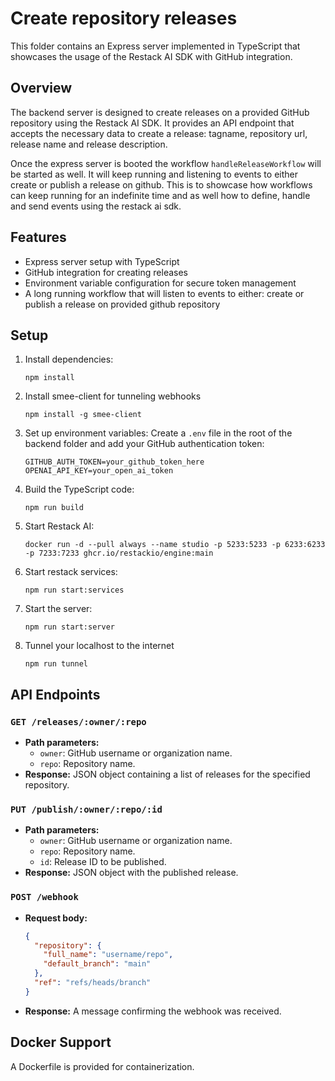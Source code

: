 # Create repository releases

This folder contains an Express server implemented in TypeScript that showcases the usage of the Restack AI SDK with GitHub integration.

## Overview

The backend server is designed to create releases on a provided GitHub repository using the Restack AI SDK. It provides an API endpoint that accepts the necessary data to create a release: tagname, repository url, release name and release description.

Once the express server is booted the workflow `handleReleaseWorkflow` will be started as well. It will keep running and listening to events to either create or publish a release on github. This is to showcase how workflows can keep running for an indefinite time and as well how to define, handle and send events using the restack ai sdk.

## Features

- Express server setup with TypeScript
- GitHub integration for creating releases
- Environment variable configuration for secure token management
- A long running workflow that will listen to events to either: create or publish a release on provided github repository

## Setup

1. Install dependencies:

   ```
   npm install
   ```

2. Install smee-client for tunneling webhooks

   ```
   npm install -g smee-client
   ```

3. Set up environment variables:
   Create a `.env` file in the root of the backend folder and add your GitHub authentication token:

   ```
   GITHUB_AUTH_TOKEN=your_github_token_here
   OPENAI_API_KEY=your_open_ai_token
   ```

4. Build the TypeScript code:

   ```
   npm run build
   ```

5. Start Restack AI:

   ```
   docker run -d --pull always --name studio -p 5233:5233 -p 6233:6233 -p 7233:7233 ghcr.io/restackio/engine:main
   ```

6. Start restack services:

   ```
   npm run start:services
   ```

7. Start the server:
   ```
   npm run start:server
   ```
8. Tunnel your localhost to the internet
   ```
   npm run tunnel
   ```

## API Endpoints

### `GET /releases/:owner/:repo`

- **Path parameters:**
  - `owner`: GitHub username or organization name.
  - `repo`: Repository name.
- **Response:** JSON object containing a list of releases for the specified repository.

### `PUT /publish/:owner/:repo/:id`

- **Path parameters:**
  - `owner`: GitHub username or organization name.
  - `repo`: Repository name.
  - `id`: Release ID to be published.
- **Response:** JSON object with the published release.

### `POST /webhook`

- **Request body:**
  ```json
  {
    "repository": {
      "full_name": "username/repo",
      "default_branch": "main"
    },
    "ref": "refs/heads/branch"
  }
  ```
- **Response:** A message confirming the webhook was received.

## Docker Support

A Dockerfile is provided for containerization.
